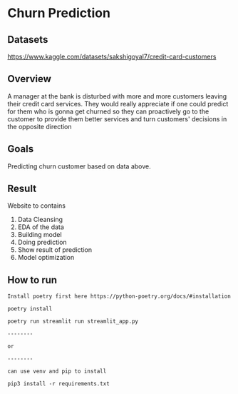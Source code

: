 # Churn Prediction

## Datasets

https://www.kaggle.com/datasets/sakshigoyal7/credit-card-customers

## Overview

A manager at the bank is disturbed with more and more customers leaving their credit card services. They would really
appreciate if one could predict for them who is gonna get churned so they can proactively go to the customer to provide
them better services and turn customers' decisions in the opposite direction

## Goals

Predicting churn customer based on data above.

## Result

Website to contains

1. Data Cleansing
2. EDA of the data
3. Building model
4. Doing prediction
5. Show result of prediction
6. Model optimization

## How to run

```
Install poetry first here https://python-poetry.org/docs/#installation

poetry install

poetry run streamlit run streamlit_app.py

--------

or

--------

can use venv and pip to install

pip3 install -r requirements.txt

```